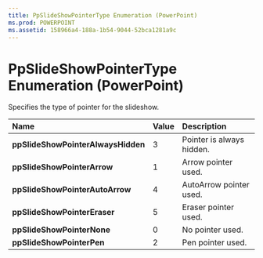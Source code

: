 ```yaml
---
title: PpSlideShowPointerType Enumeration (PowerPoint)
ms.prod: POWERPOINT
ms.assetid: 158966a4-188a-1b54-9044-52bca1281a9c
---
```



# PpSlideShowPointerType Enumeration (PowerPoint)

Specifies the type of pointer for the slideshow.



|**Name**|**Value**|**Description**|
|:-----|:-----|:-----|
|**ppSlideShowPointerAlwaysHidden**|3|Pointer is always hidden.|
|**ppSlideShowPointerArrow**|1|Arrow pointer used.|
|**ppSlideShowPointerAutoArrow**|4|AutoArrow pointer used.|
|**ppSlideShowPointerEraser**|5|Eraser pointer used.|
|**ppSlideShowPointerNone**|0|No pointer used.|
|**ppSlideShowPointerPen**|2|Pen pointer used.|

